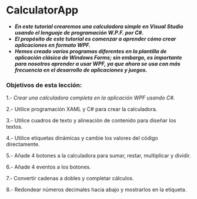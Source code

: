 # CalculatorApp

- **_En este tutorial crearemos una calculadora simple en Visual Studio usando el lenguaje de programación W.P.F. por C#._**
- **_El propósito de este tutorial es comenzar a aprender cómo crear aplicaciones en formato WPF._**
- **_Hemos creado varios programas diferentes en la plantilla de aplicación clásica de Windows Forms; sin embargo, es importante para nosotros aprender a usar WPF, ya que ahora se usa con más frecuencia en el desarrollo de aplicaciones y juegos._**

### Objetivos de esta lección:

1.- _Crear una calculadora completa en la aplicación WPF usando C#._

2.- Utilice programación XAML y C# para crear la calculadora.

3.- Utilice cuadros de texto y alineación de contenido para diseñar los textos.

4.- Utilice etiquetas dinámicas y cambie los valores del código directamente.

5.- Añade 4 botones a la calculadora para sumar, restar, multiplicar y dividir.

6.- Añade 4 eventos a los botones.

7.- Convertir cadenas a dobles y completar cálculos.

8.- Redondear números decimales hacia abajo y mostrarlos en la etiqueta.
